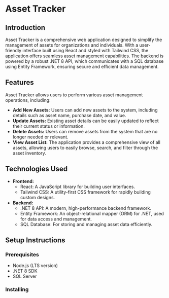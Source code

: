 # Asset Tracker

## Introduction

Asset Tracker is a comprehensive web application designed to simplify the management of assets for organizations and individuals. With a user-friendly interface built using React and styled with Tailwind CSS, the application offers seamless asset management capabilities. The backend is powered by a robust .NET 8 API, which communicates with a SQL database using Entity Framework, ensuring secure and efficient data management.

## Features

Asset Tracker allows users to perform various asset management operations, including:

- **Add New Assets:** Users can add new assets to the system, including details such as asset name, purchase date, and value.
- **Update Assets:** Existing asset details can be easily updated to reflect their current status or information.
- **Delete Assets:** Users can remove assets from the system that are no longer needed or relevant.
- **View Asset List:** The application provides a comprehensive view of all assets, allowing users to easily browse, search, and filter through the asset inventory.

## Technologies Used

- **Frontend:**
  - React: A JavaScript library for building user interfaces.
  - Tailwind CSS: A utility-first CSS framework for rapidly building custom designs.
- **Backend:**
  - .NET 8 API: A modern, high-performance backend framework.
  - Entity Framework: An object-relational mapper (ORM) for .NET, used for data access and management.
  - SQL Database: For storing and managing asset data efficiently.

## Setup Instructions

### Prerequisites

- Node.js (LTS version)
- .NET 8 SDK
- SQL Server

### Installing
